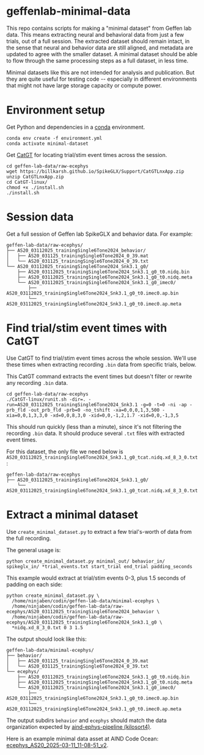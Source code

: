 # geffenlab-minimal-data

This repo contains scripts for making a "minimal dataset" from Geffen lab data.
This means extracting neural and behavioral data from just a few trials, out of a full session.
The extracted dataset should remain intact, in the sense that neural and behavior data are still aligned, and metadata are updated to agree with the smaller dataset.
A minimal dataset should be able to flow through the same processing steps as a full dataset, in less time.

Minimal datasets like this are not intended for analysis and publication.
But they are quite useful for testing code -- especially in different environments that might not have large storage capacity or compute power.

# Environment setup

Get Python and dependencies in a [conda](https://www.anaconda.com/docs/getting-started/miniconda/main) environment.

```
conda env create -f environment.yml
conda activate minimal-dataset
```

Get [CatGT](https://github.com/billkarsh/CatGT) for locating trial/stim event times across the session.

```
cd geffen-lab-data/raw-ecephys
wget https://billkarsh.github.io/SpikeGLX/Support/CatGTLnxApp.zip
unzip CatGTLnxApp.zip
cd CatGT-linux/
chmod +x ./install.sh 
./install.sh 
```

# Session data

Get a full session of Geffen lab SpikeGLX and behavior data.
For example:

```
geffen-lab-data/raw-ecephys/
├── AS20_03112025_trainingSingle6Tone2024_behavior/
│   ├── AS20_031125_trainingSingle6Tone2024_0_39.mat
│   └── AS20_031125_trainingSingle6Tone2024_0_39.txt
└── AS20_03112025_trainingSingle6Tone2024_Snk3.1_g0/
    ├── AS20_03112025_trainingSingle6Tone2024_Snk3.1_g0_t0.nidq.bin
    ├── AS20_03112025_trainingSingle6Tone2024_Snk3.1_g0_t0.nidq.meta
    └── AS20_03112025_trainingSingle6Tone2024_Snk3.1_g0_imec0/
        ├── AS20_03112025_trainingSingle6Tone2024_Snk3.1_g0_t0.imec0.ap.bin
        └── AS20_03112025_trainingSingle6Tone2024_Snk3.1_g0_t0.imec0.ap.meta
```

# Find trial/stim event times with CatGT

Use CatGT to find trial/stim event times across the whole session.
We'll use these times when extracting recording `.bin` data from specific trials, below.

This CatGT command extracts the event times but doesn't filter or rewrite any recording `.bin` data.

```
cd geffen-lab-data/raw-ecephys
./CatGT-linux/runit.sh -dir=. -run=AS20_03112025_trainingSingle6Tone2024_Snk3.1 -g=0 -t=0 -ni -ap -prb_fld -out_prb_fld -prb=0 -no_tshift -xa=0,0,0,1,3,500 -xia=0,0,1,3,3,0 -xd=0,0,8,3,0 -xid=0,0,-1,2,1.7 -xid=0,0,-1,3,5
```

This should run quickly (less than a minute), since it's not filtering the recording `.bin` data.
It should produce several `.txt` files with extracted event times.

For this dataset, the only file we need below is `AS20_03112025_trainingSingle6Tone2024_Snk3.1_g0_tcat.nidq.xd_8_3_0.txt`:

```
geffen-lab-data/raw-ecephys
├── AS20_03112025_trainingSingle6Tone2024_Snk3.1_g0/
    └── AS20_03112025_trainingSingle6Tone2024_Snk3.1_g0_tcat.nidq.xd_8_3_0.txt
```

# Extract a minimal dataset

Use `create_minimal_dataset.py` to extract a few trial's-worth of data from the full recording.

The general usage is:

```
python create_minimal_dataset.py minimal_out/ behavior_in/ spikeglx_in/ *trial_events.txt start_trial end_trial padding_seconds
```

This example would extract at trial/stim events 0-3, plus 1.5 seconds of padding on each side:

```
python create_minimal_dataset.py \
  /home/ninjaben/codin/geffen-lab-data/minimal-ecephys \
  /home/ninjaben/codin/geffen-lab-data/raw-ecephys/AS20_03112025_trainingSingle6Tone2024_behavior \
  /home/ninjaben/codin/geffen-lab-data/raw-ecephys/AS20_03112025_trainingSingle6Tone2024_Snk3.1_g0 \
  *nidq.xd_8_3_0.txt 0 3 1.5
```

The output should look like this:

```
geffen-lab-data/minimal-ecephys/
├── behavior/
│   ├── AS20_031125_trainingSingle6Tone2024_0_39.mat
│   └── AS20_031125_trainingSingle6Tone2024_0_39.txt
└── ecephys/
    ├── AS20_03112025_trainingSingle6Tone2024_Snk3.1_g0_t0.nidq.bin
    ├── AS20_03112025_trainingSingle6Tone2024_Snk3.1_g0_t0.nidq.meta
    └── AS20_03112025_trainingSingle6Tone2024_Snk3.1_g0_imec0/
        ├── AS20_03112025_trainingSingle6Tone2024_Snk3.1_g0_t0.imec0.ap.bin
        └── AS20_03112025_trainingSingle6Tone2024_Snk3.1_g0_t0.imec0.ap.meta
```

The output subdirs `behavior` and `ecephys` should match the data organization expected by [aind-ephys-pipeline (kilosort4)](https://codeocean.allenneuraldynamics.org/capsule/9352933/tree).

Here is an example minimal data asset at AIND Code Ocean: [ecephys_AS20_2025-03-11_11-08-51_v2](https://codeocean.allenneuraldynamics.org/data-assets/2429fd9e-80c5-4cf0-a281-9c8043cfc402/ecephys?filters=N4Igzg9gTgLiBcIDGUCmBDGqAmIA0I2qYSCMUArqgQA7oDmqCAjLalAAoNPwBMADAXTYAbugB2SHAmABfAgFsKAGxgBLAGJrV7MDJDokUsGAAyqEamV74AbWRpM0gLryQ49Ap4hUUmgAsATzAAfQBBAGUBEIFeAFYAWn4AZgTmZhD0pIAOBLiMkV58QmIUNRp1CHEEEAAVfzUwAAJGpvQmsE8aZVQm7Ex0MFQYJoAzaCaKIaaAdzUYfyaacqs1cV6sMHVxegA6JqaASRgAcmb2-ph21AAPckMRtBo0IfFt%2Bjax1Bmm8jV0axNCAUEYQUafZRVRhQJpoJDQbBrD5DExqKq7YpXeg2exQdAzYq%2BVD%2BGjBYqRAQgZwEADWa1wiEug2GxTAagAXjxmPwAJwAdjicQAbMkACzJAijbTEBBCgiQChQKT6aBqehrGqQpAAkBuGjsBSNNlVGygdBKhqWMiUaglHpYa1UAg4eaO21gfzmnjkJ0gERqb5ugj%2B74RT1oN1uLZOGpSjzKYoQGbrKCHBkgABGSAzQv4fOYowSvGS8QSou1PISPNF2V4CSzcVQqCz2D5hiKBCTKYAcp5vBnUOIAFaeNa7fwYMDKQIAAXoCnQ2l28IUxRQGCw2DCcHgzD5ourfL5QrifN22WycWyfJ52QIGeZAFUoAnEP4YDAaGB4AB6H-wogICkCRdgBHpxHWRUAWwQIPENJAwF2aB6B-JkhhgMAfyzHM8wLIsS0Sct0Erata3rJBG2bJBW3bH9eFFXgeVGbAeVQBJsn4CiyyQUZ%2BASdBeGyZgqyQDjxR4pBRX4DsQHpW4IiuB1EBXbphmkAgkCmGAIAUABZYZhAGfQmSaHpLFfEA8R%2BJlCRufUoDULw3l%2BQJ9RqIkAjJRQIH6ZR5kCdy7jxKRlGUFRzSaKxfHICBPONSF6AC%2BUKAzIdopadMKX4VkUrSpARjAfUkADGwQF0qYmiUEgVCmXUCGUQYYEOcQiBuaRd33Q8%2BSE-hdm6hipLiIR8rUSwAHlk10BBbFANR02w3N80LYtSyIkiazrBsmxbNskBkuD%2B0HEdDXEcdJ2nOcFyXFdCSuiyB2HUdTonQYLvnRdlGXHTdWpWTxBoEEABEjLsX71ycLcYFMdABwsgApChxCaHk8CaWI4iabl4H4bL6sa5rWpwaHYZqBGkZRtHpIxrGUlZDlUGJqwamYXZpKaABxAAhYpGmBq50MjIA).
